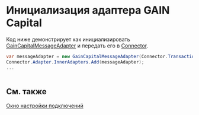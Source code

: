 # Инициализация адаптера GAIN Capital

Код ниже демонстрирует как инициализировать [GainCapitalMessageAdapter](../api/StockSharp.GainCapital.GainCapitalMessageAdapter.html) и передать его в [Connector](../api/StockSharp.Algo.Connector.html).

```cs
var messageAdapter = new GainCapitalMessageAdapter(Connector.TransactionIdGenerator);
Connector.Adapter.InnerAdapters.Add(messageAdapter);
...	
							
```

## См. также

[Окно настройки подключений](API_UI_ConnectorWindow.md)

